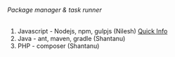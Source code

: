 ###### Package manager & task runner
1. Javascript - Nodejs, npm, gulpjs (Nilesh) [Quick Info](http://stackoverflow.com/questions/35062852/npm-vs-bower-vs-browserify-vs-gulp-vs-grunt-vs-webpack)
2. Java - ant, maven, gradle (Shantanu)
3. PHP - composer (Shantanu)
